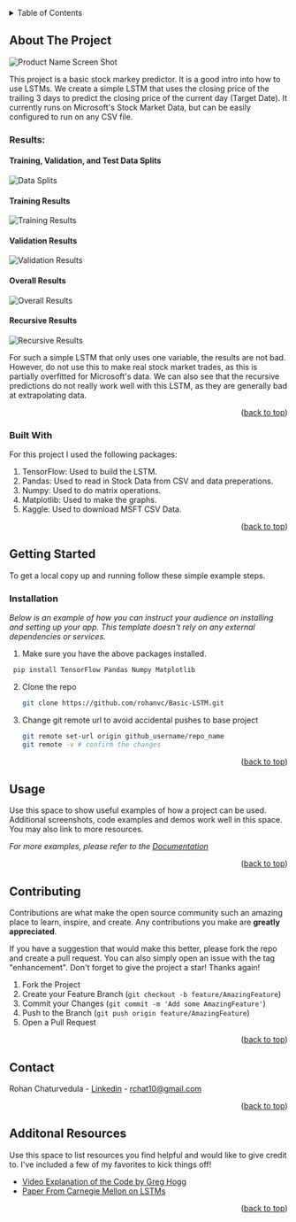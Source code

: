 <!-- Improved compatibility of back to top link: See: https://github.com/othneildrew/Best-README-Template/pull/73 -->
<a id="readme-top"></a>
<!--

<!-- TABLE OF CONTENTS -->
<details>
  <summary>Table of Contents</summary>
  <ol>
    <li>
      <a href="#about-the-project">About The Project</a>
      <ul>
        <li><a href="#built-with">Built With</a></li>
      </ul>
    </li>
    <li>
      <a href="#getting-started">Getting Started</a>
      <ul>
        <li><a href="#prerequisites">Prerequisites</a></li>
        <li><a href="#installation">Installation</a></li>
      </ul>
    </li>
    <li><a href="#usage">Usage</a></li>
    <li><a href="#roadmap">Roadmap</a></li>
    <li><a href="#contributing">Contributing</a></li>
    <li><a href="#license">License</a></li>
    <li><a href="#contact">Contact</a></li>
    <li><a href="#acknowledgments">Acknowledgments</a></li>
  </ol>
</details>



<!-- ABOUT THE PROJECT -->
## About The Project

![Product Name Screen Shot][product-screenshot]

This project is a basic stock markey predictor. It is a good intro into how to use LSTMs. We create a simple LSTM that uses the closing price of the trailing 3 days to predict the closing price of the current day (Target Date). It currently runs on Microsoft's Stock Market Data, but can be easily configured to run on any CSV file. 

### Results: 

#### Training, Validation, and Test Data Splits
![Data Splits][data-splits]

#### Training Results
![Training Results][training-results]

#### Validation Results
![Validation Results][validation-results]

#### Overall Results
![Overall Results][Overall-results]

#### Recursive Results
![Recursive Results][Recursive-results]

For such a simple LSTM that only uses one variable, the results are not bad. However, do not use this to make real stock market trades, as this is partially overfitted for Microsoft's data. We can also see that the recursive predictions do not really work well with this LSTM, as they are generally bad at extrapolating data. 


<p align="right">(<a href="#readme-top">back to top</a>)</p>



### Built With

For this project I used the following packages: 

  1. TensorFlow: Used to build the LSTM.
  2. Pandas: Used to read in Stock Data from CSV and data preperations.
  3. Numpy: Used to do matrix operations. 
  4. Matplotlib: Used to make the graphs.
  5. Kaggle: Used to download MSFT CSV Data. 

<p align="right">(<a href="#readme-top">back to top</a>)</p>



<!-- GETTING STARTED -->
## Getting Started

To get a local copy up and running follow these simple example steps.

### Installation

_Below is an example of how you can instruct your audience on installing and setting up your app. This template doesn't rely on any external dependencies or services._

1. Make sure you have the above packages installed. 
  ```sh
   pip install TensorFlow Pandas Numpy Matplotlib
   ```
2. Clone the repo
   ```sh
   git clone https://github.com/rohanvc/Basic-LSTM.git
   ```
3. Change git remote url to avoid accidental pushes to base project
   ```sh
   git remote set-url origin github_username/repo_name
   git remote -v # confirm the changes
   ```

<p align="right">(<a href="#readme-top">back to top</a>)</p>



<!-- USAGE EXAMPLES -->
## Usage

Use this space to show useful examples of how a project can be used. Additional screenshots, code examples and demos work well in this space. You may also link to more resources.

_For more examples, please refer to the [Documentation](https://example.com)_

<p align="right">(<a href="#readme-top">back to top</a>)</p>



<!-- CONTRIBUTING -->
## Contributing

Contributions are what make the open source community such an amazing place to learn, inspire, and create. Any contributions you make are **greatly appreciated**.

If you have a suggestion that would make this better, please fork the repo and create a pull request. You can also simply open an issue with the tag "enhancement".
Don't forget to give the project a star! Thanks again!

1. Fork the Project
2. Create your Feature Branch (`git checkout -b feature/AmazingFeature`)
3. Commit your Changes (`git commit -m 'Add some AmazingFeature'`)
4. Push to the Branch (`git push origin feature/AmazingFeature`)
5. Open a Pull Request


<p align="right">(<a href="#readme-top">back to top</a>)</p>


<!-- CONTACT -->
## Contact

Rohan Chaturvedula - [Linkedin](https://www.linkedin.com/in/rohan-chaturvedula/) - rchat10@gmail.com


<p align="right">(<a href="#readme-top">back to top</a>)</p>



<!-- ACKNOWLEDGMENTS -->
## Additonal Resources

Use this space to list resources you find helpful and would like to give credit to. I've included a few of my favorites to kick things off!

* [Video Explanation of the Code by Greg Hogg](https://www.youtube.com/watch?v=CbTU92pbDKw)
* [Paper From Carnegie Mellon on LSTMs](https://deeplearning.cs.cmu.edu/S23/document/readings/LSTM.pdf)

<p align="right">(<a href="#readme-top">back to top</a>)</p>



<!-- MARKDOWN LINKS & IMAGES -->
<!-- https://www.markdownguide.org/basic-syntax/#reference-style-links -->

[linkedin-shield]: https://img.shields.io/badge/-LinkedIn-black.svg?style=for-the-badge&logo=linkedin&colorB=555
[linkedin-url]: https://linkedin.com/in/othneildrew
[product-screenshot]: images/Stock.webp
[data-splits]: images/dataSplits.png
[training-results]: images/TrainingResults.png
[validation-results]: images/ValidationResults.png
[overall-results]: images/OverallResults.png
[recursive-results]: images/RecursiveResults.png

